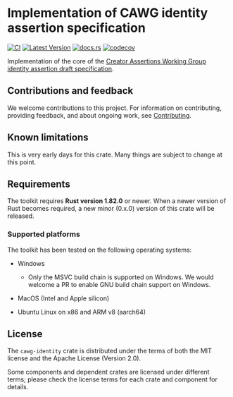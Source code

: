 # Implementation of CAWG identity assertion specification

[![CI](https://github.com/contentauth/c2pa-rs/actions/workflows/ci.yml/badge.svg)](https://github.com/contentauth/c2pa-rs/actions/workflows/ci.yml) [![Latest Version](https://img.shields.io/crates/v/cawg-identity.svg)](https://crates.io/crates/cawg-identity) [![docs.rs](https://img.shields.io/docsrs/cawg-identity)](https://docs.rs/cawg-identity/) [![codecov](https://codecov.io/gh/contentauth/c2pa-rs/branch/main/graph/badge.svg?token=YVHWI19EGN)](https://codecov.io/gh/contentauth/c2pa-rs)

Implementation of the core of the [Creator Assertions Working Group identity assertion draft specification](https://cawg.io/identity/).

## Contributions and feedback

We welcome contributions to this project. For information on contributing, providing feedback, and about ongoing work, see [Contributing](../CONTRIBUTING.md).

## Known limitations

This is very early days for this crate. Many things are subject to change at this point.

## Requirements

The toolkit requires **Rust version 1.82.0** or newer. When a newer version of Rust becomes required, a new minor (0.x.0) version of this crate will be released.

### Supported platforms

The toolkit has been tested on the following operating systems:

* Windows
  * Only the MSVC build chain is supported on Windows. We would welcome a PR to enable GNU build chain support on Windows.

* MacOS (Intel and Apple silicon)

* Ubuntu Linux on x86 and ARM v8 (aarch64)

## License

The `cawg-identity` crate is distributed under the terms of both the MIT license and the Apache License (Version 2.0).

Some components and dependent crates are licensed under different terms; please check the license terms for each crate and component for details.
